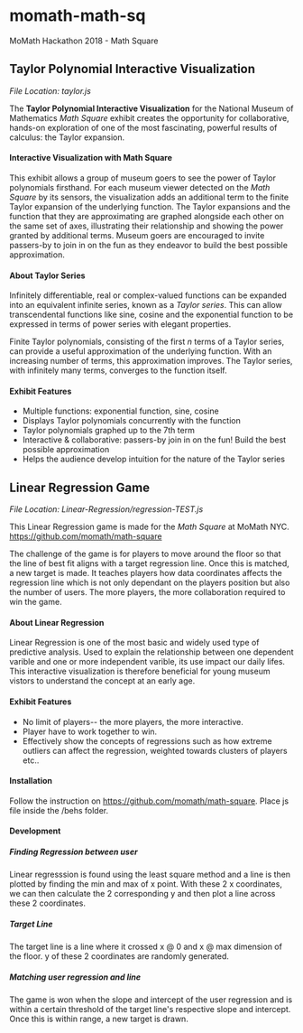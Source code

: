 # momath-math-sq
MoMath Hackathon 2018 - Math Square

## Taylor Polynomial Interactive Visualization

*File Location: taylor.js*

The **Taylor Polynomial Interactive Visualization** for the National Museum of Mathematics *Math Square* exhibit creates the opportunity for collaborative, hands-on exploration of one of the most fascinating, powerful results of calculus: the Taylor expansion.

#### Interactive Visualization with Math Square

This exhibit allows a group of museum goers to see the power of Taylor polynomials firsthand. For each museum viewer detected on the *Math Square* by its sensors, the visualization adds an additional term to the finite Taylor expansion of the underlying function. The Taylor expansions and the function that they are approximating are graphed alongside each other on the same set of axes, illustrating their relationship and showing the power granted by additional terms. Museum goers are encouraged to invite passers-by to join in on the fun as they endeavor to build the best possible approximation.

#### About Taylor Series

Infinitely differentiable, real or complex-valued functions can be expanded into an equivalent infinite series, known as a *Taylor series*. This can allow transcendental functions like sine, cosine and the exponential function to be expressed in terms of power series with elegant properties.

Finite Taylor polynomials, consisting of the first *n* terms of a Taylor series, can provide a useful approximation of the underlying function. With an increasing number of terms, this approximation improves. The Taylor series, with infinitely many terms, converges to the function itself.

#### Exhibit Features

* Multiple functions: exponential function, sine, cosine
* Displays Taylor polynomials concurrently with the function
* Taylor polynomials graphed up to the 7th term
* Interactive & collaborative: passers-by join in on the fun! Build the best possible approximation
* Helps the audience develop intuition for the nature of the Taylor series

## Linear Regression Game

*File Location: Linear-Regression/regression-TEST.js*

This Linear Regression game is made for the _Math Square_ at MoMath NYC. 
https://github.com/momath/math-square

The challenge of the game is for players to move around the floor so that the line of best fit aligns with a target regression line. 
Once this is matched, a new target is made.
It teaches players how data coordinates affects the regression line which is not only dependant on the players position but also the number of users. The more players, the more collaboration required to win the game. 

#### About Linear Regression

Linear Regression is one of the most basic and widely used type of predictive analysis. Used to explain the relationship between one dependent varible and one or more independent varible, its use impact our daily lifes. 
This interactive visualization is therefore beneficial for young museum vistors to understand the concept at an early age. 

#### Exhibit Features

* No limit of players-- the more players, the more interactive.
* Player have to work together to win.
* Effectively show the concepts of regressions such as how extreme outliers can affect the regression, weighted towards clusters of players etc..

#### Installation

Follow the instruction on https://github.com/momath/math-square. 
Place js file inside the /behs folder. 

#### Development

##### Finding Regression between user
Linear regresssion is found using the least square method and a line is then plotted by finding the min and max of x point. With these 2 x coordinates, we can then calculate the 2 corresponding y and then plot a line across these 2 coordinates. 

##### Target Line
The target line is a line where it crossed x @ 0 and x @ max dimension of the floor. y of these 2 coordinates are randomly generated.

##### Matching user regression and line
The game is won when the slope and intercept of the user regression and is within a certain threshold of the target line's respective slope and intercept. Once this is within range, a new target is drawn. 

